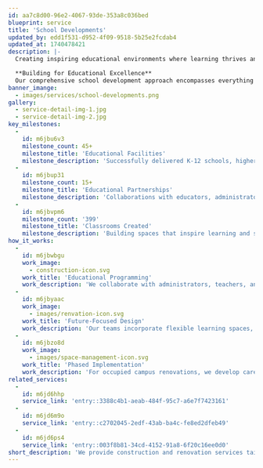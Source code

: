 ```yaml
---
id: aa7c8d00-96e2-4067-93de-353a8c036bed
blueprint: service
title: 'School Developments'
updated_by: edd1f531-d952-4f09-9518-5b25e2fcdab4
updated_at: 1740478421
description: |-
  Creating inspiring educational environments where learning thrives and communities grow. At Orion Construction, our school development services deliver facilities that support modern educational approaches while providing safe, engaging spaces for students and faculty.

  **Building for Educational Excellence**
  Our comprehensive school development approach encompasses everything from initial educational programming through construction and commissioning. We create learning environments that balance pedagogical needs, operational efficiency, and long-term flexibility.
banner_imange:
  - images/services/school-developments.png
gallery:
  - service-detail-img-1.jpg
  - service-detail-img-2.jpg
key_milestones:
  -
    id: m6jbu6v3
    milestone_count: 45+
    milestone_title: 'Educational Facilities'
    milestone_description: 'Successfully delivered K-12 schools, higher education buildings, and specialized learning centers'
  -
    id: m6jbup31
    milestone_count: 15+
    milestone_title: 'Educational Partnerships'
    milestone_description: 'Collaborations with educators, administrators, and educational consultants'
  -
    id: m6jbvpm6
    milestone_count: '399'
    milestone_title: 'Classrooms Created'
    milestone_description: 'Building spaces that inspire learning and support diverse teaching methodologies'
how_it_works:
  -
    id: m6jbwbgu
    work_image:
      - construction-icon.svg
    work_title: 'Educational Programming'
    work_description: 'We collaborate with administrators, teachers, and community stakeholders to understand specific educational objectives, teaching approaches, and student needs before developing facility plans.'
  -
    id: m6jbyaac
    work_image:
      - images/renvation-icon.svg
    work_title: 'Future-Focused Design'
    work_description: 'Our teams incorporate flexible learning spaces, technology integration, and sustainable features that support evolving educational practices while providing long-term value.'
  -
    id: m6jbzo8d
    work_image:
      - images/space-management-icon.svg
    work_title: 'Phased Implementation'
    work_description: 'For occupied campus renovations, we develop careful staging plans that minimize disruption to ongoing educational activities while maintaining strict safety protocols.'
related_services:
  -
    id: m6jd6hhp
    service_link: 'entry::3388c4b1-aeab-484f-95c7-a6e7f7423161'
  -
    id: m6jd6m9o
    service_link: 'entry::c2702045-2edf-43ab-ba4c-fe8ed2dfeb49'
  -
    id: m6jd6ps4
    service_link: 'entry::003f8b81-34cd-4152-91a8-6f20c16ee0d0'
short_description: 'We provide construction and renovation services tailored to educational facilities. Our team ensures that school projects are completed on time, within budget, and with attention to safety, functionality, and sustainability.'
---
```

